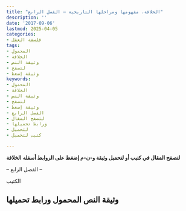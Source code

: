 ```yaml
---
title: "الخلافة، مفهومها ومراحلها التاريخية – الفصل الرابع"
description: ''
date: '2017-09-06'
lastmod: 2025-04-05
categories:
- فلسفة العقل
tags:
- المحمول
- الخلافة
- وثيقة النص
- لتصفح
- وثيقة إضغط
keywords:
- المحمول
- الخلافة
- وثيقة النص
- لتصفح
- وثيقة إضغط
- الفصل الرابع
- لتصفح المقال
- ورابط تحميلها
- لتحميل
- كتيب لتحميل

---
```

**لتصفح المقال في كتيب أو لتحميل وثيقة و-ن-م إضغط على الروابط أسفله** **الخلافة**

– الفصل الرابع –

الكتيب

## وثيقة النص المحمول ورابط تحميلها

###
